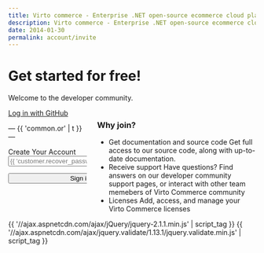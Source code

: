 ```yaml
---
title: Virto commerce - Enterprise .NET open-source ecommerce cloud platform. About Us
description: Virto commerce - Enterprise .NET open-source ecommerce cloud platform. About Us
date: 2014-01-30
permalink: account/invite
---
```

<div class="roadmap __responsive">
    <h1 class="head-title">Get started for free!</h1>
    <p class="text">Welcome to the developer community.</p>
    <div class="columns">
        <div class="column">
            <div class="block">
                <div class="control-group">
                    <div>
                        <a class="button fill" style="width: 400px;" href="account/externallogin?authType=GitHub&returnUrl=/vc-community"><i class="fa fa-github"></i> Log in with GitHub</a>
                        <!--<a class="btn btn-default btn-lg btn-block" href="account/externallogin?authType=StackExchange&returnUrl=/vccom/vc-community"><i class="fa fa-stack-overflow"></i> Log in with StackExchange</a>-->
                    </div>
                    <p>&mdash; {{ 'common.or' | t }}  &mdash;</p>
                    <label for="email">Create Your Account</label>
                    <input style="width: 400px;" type="email" tabindex="1" value="" class="form-input" name="email" id="email" placeholder="{{ 'customer.recover_password.email' | t }}" autocorrect="off" autocapitalize="off">
                    <p>
                        <input style="width: 400px;" type="submit" class="button fill" tabindex="2" value="Sign in for a free account" />
                    </p>
                </div>
            </div>
        </div>
        <div class="column">
            <div class="block">
                <h3>Why join?</h3>
                <ul class="list">
                    <li>
                        <span class="title">Get documentation and source code</span>
                        <span class="descr">
                            Get full access to our source code, along with up-to-date documentation.
                        </span>
                    </li>
                    <li>
                        <span class="title">Receive support</span>
                        <span class="descr">
                            Have questions? Find answers on our developer community support
                            pages, or interact with other team memebers of Virto Commerce
                            community
                        </span>
                    </li>
                    <li>
                        <span class="title">Licenses</span>
                        <span class="descr">
                            Add, access, and manage your Virto Commerce licenses
                        </span>
                    </li>
                </ul>
            </div>
        </div>
    </div>
</div>
{{ '//ajax.aspnetcdn.com/ajax/jQuery/jquery-2.1.1.min.js' | script_tag }}
{{ '//ajax.aspnetcdn.com/ajax/jquery.validate/1.13.1/jquery.validate.min.js' | script_tag }}
<script type="text/javascript">
    $(function () {
        //custom validation
        $('form#register_by_invite').validate({
            rules: {
                email: {
                    required: true,
                    email: true
                },
            },
            errorElement: "p",
            messages: {
                email: "Please enter your Email Address",
            },
            submitHandler: function (form) {
                form.submit();
            }
        });
    });
</script>